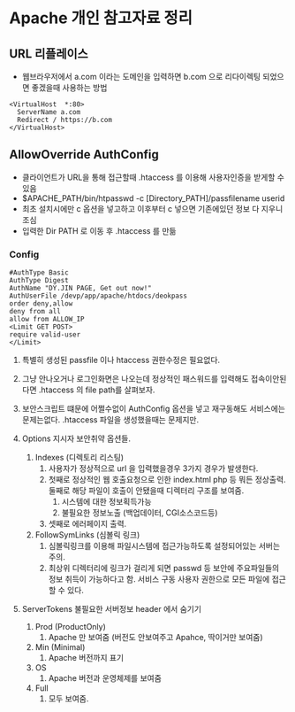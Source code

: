 # Apache 개인 참고자료 정리

## URL 리플레이스
* 웹브라우저에서 a.com 이라는 도메인을 입력하면 b.com 으로 리다이렉팅 되었으면 좋겠을때 사용하는 방법
```
<VirtualHost  *:80>
  ServerName a.com
  Redirect / https://b.com
</VirtualHost>
```

## AllowOverride AuthConfig
* 클라이언트가 URL을 통해 접근할때 .htaccess 를 이용해 사용자인증을 받게할 수 있음
* $APACHE_PATH/bin/htpasswd -c [Directory_PATH]/passfilename userid
* 최초 설치시에만 c 옵션을 넣고하고 이후부터 c 넣으면 기존에있던 정보 다 지우니 조심
* 입력한 Dir PATH 로 이동 후 .htaccess 를 만듦
### Config
```
#AuthType Basic
AuthType Digest
AuthName "DY.JIN PAGE, Get out now!"
AuthUserFile /devp/app/apache/htdocs/deokpass
order deny,allow
deny from all
allow from ALLOW_IP
<Limit GET POST>
require valid-user
</Limit>
```
1. 특별히 생성된 passfile 이나 htaccess 권한수정은 필요없다.
2. 그냥 안나오거나 로그인화면은 나오는데 정상적인 패스워드를 입력해도 접속이안된다면 .htaccess 의 file path를 살펴보자.
5. 보안스크립트 떄문에 어쩔수없이 AuthConfig 옵션을 넣고 재구동해도 서비스에는 문제는없다. .htaccess 파일을 생성했을때는 문제지만.
 
2. Options 지시자 보안취약 옵션들.
	1. Indexes (디렉토리 리스팅)
		1. 사용자가 정상적으로 url 을 입력했을경우 3가지 경우가 발생한다.
		2. 첫째로 정상적인 웹 호출요청으로 인한 index.html php 등 뭐든 정상출력.
		   둘째로 해당 파일이 호출이 안됐을때 디렉터리 구조를 보여줌.
			1. 시스템에 대한 정보획득가능
			2. 불필요한 정보노출 (백업데이터, CGI소스코드등)
		4. 셋째로 에러페이지 출력.
	2. FollowSymLinks (심볼릭 링크)
		1. 심볼릭링크를 이용해 파일시스템에 접근가능하도록 설정되어있는 서버는 주의.
		2. 최상위 디렉터리에 링크가 걸리게 되면 passwd 등 보안에 주요파일들의 정보 취득이 가능하다고 함. 서비스 구동 사용자 권한으로 모든 파일에 접근할 수 있다.
			 
3. ServerTokens 불필요한 서버정보 header 에서 숨기기
	1. Prod (ProductOnly)
		1. Apache 만 보여줌 (버전도 안보여주고 Apahce, 딱이거만 보여줌)
	2. Min (Minimal)
		1. Apache 버전까지 표기
	3. OS
		1. Apache 버전과 운영체제를 보여줌
	4. Full
		1. 모두 보여줌.
